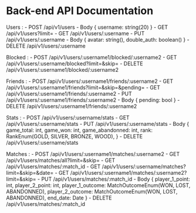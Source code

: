 # Back-end API Documentation

Users :
    - POST      /api/v1/users
        - Body 
        {
            username: string(20)
        }
    - GET       /api/v1/users?limit=<int>
    - GET       /api/v1/users/:username
    - PUT       /api/v1/users/:username
        - Body
        {
            avatar: string(),
            double_auth: boolean()
        }
    - DELETE    /api/v1/users/:username

Blocked :
    - POST      /api/v1/users/:username1/blocked/:username2
    - GET       /api/v1/users/:username/blocked?limit=<int>&skip=<int>
    - DELETE    /api/v1/users/:username1/blocked/:username2

Friends :
    - POST      /api/v1/users/:username1/friends/:username2
    - GET       /api/v1/users/:username1/friends?limit=<int>&skip=<int>&pending=<bool>
    - GET       /api/v1/users/:username1/friends/:username2
    - PUT       /api/v1/users/:username1/friends/:username2
        - Body
        {
            pending: bool
        }
    - DELETE    /api/v1/users/:username1/friends/:username2

Stats :
    - POST      /api/v1/users/:username/stats
    - GET       /api/v1/users/:username/stats
    - PUT       /api/v1/users/:username/stats
        - Body
        {
            game_total: int,
            game_won: int,
            game_abandonned: int,
            rank: RankEnum(GOLD, SILVER, BRONZE, WOOD),
        }
    - DELETE    /api/v1/users/:username/stats

Matches :
    - POST      /api/v1/users/:username1/matches/:username2
    - GET       /api/v1/users/matches/all?limit=<int>&skip=<int>
    - GET       /api/v1/users/matches/:match_id
    - GET       /api/v1/users/:username/matches?limit=<int>&skip=<int>&date=<date>
    - GET       /api/v1/users/:username1/matches/:username2?limit=<int>&skip=<int>
    - PUT       /api/v1/users/matches/:match_id
        - Body
        {
            player_1_point: int,
            player_2_point: int,
            player_1_outcome: MatchOutcomeEnum(WON, LOST, ABANDONNED),
            player_2_outcome: MatchOutcomeEnum(WON, LOST, ABANDONNED),
            end_date: Date
        }
    - DELETE    /api/v1/users/matches/:match_id